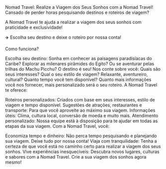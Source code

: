 Nomad Travel: Realize a Viagem dos Seus Sonhos com a Nomad Travel!
Cansado de perder horas pesquisando destinos e roteiros de viagem?

A Nomad Travel te ajuda a realizar a viagem dos seus sonhos com praticidade e exclusividade!

✈️ Escolha seu destino e deixe o roteiro por nossa conta!

Como funciona?

Escolha seu destino: Sonha em conhecer as paisagens paradisíacas do Caribe? Explorar as milenares pirâmides do Egito? Ou se aventurar pelas trilhas do Machu Picchu? O destino é seu!
Nos conte sobre você: Quais são seus interesses? Qual o seu estilo de viagem? Relaxante, aventureiro, cultural? Quanto tempo você tem disponível? Quanto mais informações você nos fornecer, mais personalizado será o seu roteiro.
A Nomad Travel te oferece:

Roteiros personalizados: Criados com base em seus interesses, estilo de viagem e tempo disponível.
Sugestões de atrações, restaurantes e transporte: Para que você aproveite ao máximo sua viagem.
Informações úteis: Clima, cultura local, conversão de moeda e muito mais.
Atendimento personalizado: Nossa equipe está à disposição para te ajudar em todas as etapas da sua viagem.
Com a Nomad Travel, você:

Economiza tempo e dinheiro: Não perca tempo pesquisando e planejando sua viagem. Deixe tudo por nossa conta!
Viaja com tranquilidade: Tenha a certeza de que você está no caminho certo para realizar a viagem dos seus sonhos.
Vive experiências inesquecíveis: Descubra novos lugares, culturas e sabores com a Nomad Travel.
Crie a sua viagem dos sonhos agora mesmo!
